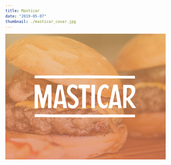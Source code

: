 ```yaml
---
title: Masticar
date: "2019-05-07"
thumbnail: ./masticar_cover.jpg
---
```


<div class="kg-card kg-image-card kg-width-full">

![Byte Cover Image](./masticar_cover.jpg)

</div>
